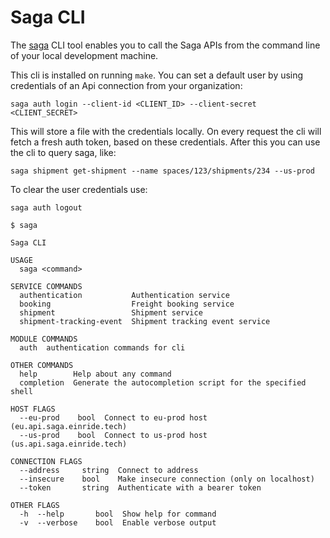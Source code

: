 Saga CLI
========

The [saga](./cmd/saga) CLI tool enables you to call the Saga APIs from the command line of your local development machine.

This cli is installed on running `make`. You can set a default user by using credentials of an Api connection from your organization:

```shell
saga auth login --client-id <CLIENT_ID> --client-secret <CLIENT_SECRET>
```

This will store a file with the credentials locally. On every request the cli will fetch a fresh auth token, based on these credentials. After this you can use the cli to query saga, like:

```shell
saga shipment get-shipment --name spaces/123/shipments/234 --us-prod
```

To clear the user credentials use:

```shell
saga auth logout
```

```
$ saga 

Saga CLI

USAGE
  saga <command>

SERVICE COMMANDS
  authentication           Authentication service
  booking                  Freight booking service
  shipment                 Shipment service
  shipment-tracking-event  Shipment tracking event service

MODULE COMMANDS
  auth  authentication commands for cli

OTHER COMMANDS
  help        Help about any command
  completion  Generate the autocompletion script for the specified shell

HOST FLAGS
  --eu-prod    bool  Connect to eu-prod host (eu.api.saga.einride.tech)
  --us-prod    bool  Connect to us-prod host (us.api.saga.einride.tech)

CONNECTION FLAGS
  --address     string  Connect to address
  --insecure    bool    Make insecure connection (only on localhost)
  --token       string  Authenticate with a bearer token

OTHER FLAGS
  -h  --help       bool  Show help for command
  -v  --verbose    bool  Enable verbose output

```
